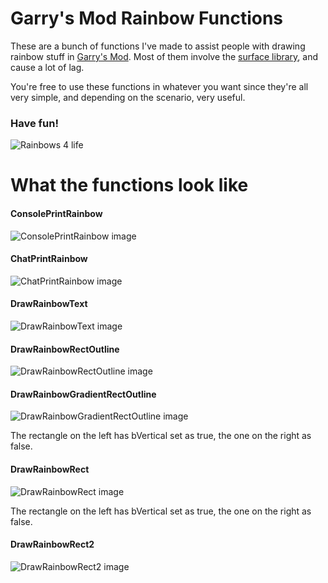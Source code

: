 # Garry's Mod Rainbow Functions
These are a bunch of functions I've made to assist people with drawing rainbow stuff in [Garry's Mod](http://www.garrysmod.com/). Most of them involve the [surface library](https://wiki.garrysmod.com/page/Category:surface), and cause a lot of lag.

You're free to use these functions in whatever you want since they're all very simple, and depending on the scenario, very useful.

### Have fun!

![Rainbows 4 life](http://i.imgur.com/9i6GApi.png)

# What the functions look like
#### ConsolePrintRainbow
![ConsolePrintRainbow image](http://i.imgur.com/8V8hSRG.png)
#### ChatPrintRainbow
![ChatPrintRainbow image](http://i.imgur.com/QyUu0Hl.png)
#### DrawRainbowText
![DrawRainbowText image](http://i.imgur.com/fcVnwnh.png)
#### DrawRainbowRectOutline
![DrawRainbowRectOutline image](http://i.imgur.com/wdpXkNw.png)
#### DrawRainbowGradientRectOutline
![DrawRainbowGradientRectOutline image](http://i.imgur.com/wXNdqHV.png)

The rectangle on the left has bVertical set as true, the one on the right as false.
#### DrawRainbowRect
![DrawRainbowRect image](http://i.imgur.com/UrNhdOR.png)

The rectangle on the left has bVertical set as true, the one on the right as false.
#### DrawRainbowRect2
![DrawRainbowRect2 image](http://i.imgur.com/J8JbKGL.png)
